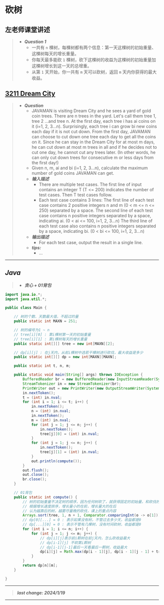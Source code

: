 # 砍树

## 左老师课堂讲述

> - ***Question 1***
>   - 一共有 `n` 棵树，每棵树都有两个信息：第一天这棵树的初始重量、这棵树每天的增长重量。
>   - 你每天最多能砍 `1` 棵树，砍下这棵树的收益为这棵树的初始重量加这棵树增长到这一天的总增重。
>   - 从第 `1` 天开始，你一共有 `m` 天可以砍树，返回 `m` 天内你获得的最大收益。

## [3211 Dream City](https://pintia.cn/problem-sets/91827364500/exam/problems/91827367873)

> - ***Question***
>   - JAVAMAN is visiting Dream City and he sees a yard of gold coin trees. There are n trees in the yard. Let's call them tree 1, tree 2 ...and tree n. At the first day, each tree i has ai coins on it (i=1, 2, 3...n). Surprisingly, each tree i can grow bi new coins each day if it is not cut down. From the first day, JAVAMAN can choose to cut down one tree each day to get all the coins on it. Since he can stay in the Dream City for at most m days, he can cut down at most m trees in all and if he decides not to cut one day, he cannot cut any trees later. (In other words, he can only cut down trees for consecutive m or less days from the first day!)
>   - Given n, m, ai and bi (i=1, 2, 3...n), calculate the maximum number of gold coins JAVAMAN can get.
>   - ***输入描述***
>     - There are multiple test cases. The first line of input contains an integer T (T <= 200) indicates the number of test cases. Then T test cases follow.
>     - Each test case contains 3 lines: The first line of each test case contains 2 positive integers n and m (0 < m <= n <= 250) separated by a space. The second line of each test case contains n positive integers separated by a space, indicating ai. (0 < ai <= 100, i=1, 2, 3...n) The third line of each test case also contains n positive integers separated by a space, indicating bi. (0 < bi <= 100, i=1, 2, 3...n)
>   - ***输出描述***
>     - For each test case, output the result in a single line.
>   - ***tips:***
>     - ...

---

## *Java*

> - ***贪心 + 01背包***

```java
import java.io.*;
import java.util.*;

public class Main {

    // 树的个数、天数最大值，不超过的量
    public static int MAXN = 251;

    // 树的编号为1 ~ n
    // tree[i][0] : 第i棵树第一天的初始重量
    // tree[i][1] : 第i棵树每天的增长重量
    public static int[][] tree = new int[MAXN][2];

    // dp[i][j] : 在j天内，从前i棵树中选若干棵树进行砍伐，最大收益是多少
    public static int[][] dp = new int[MAXN][MAXN];

    public static int t, n, m;

    public static void main(String[] args) throws IOException {
        BufferedReader br = new BufferedReader(new InputStreamReader(System.in));
        StreamTokenizer in = new StreamTokenizer(br);
        PrintWriter out = new PrintWriter(new OutputStreamWriter(System.out));
        in.nextToken();
        t = (int) in.nval;
        for (int i = 1; i <= t; i++) {
            in.nextToken();
            n = (int) in.nval;
            in.nextToken();
            m = (int) in.nval;
            for (int j = 1; j <= n; j++) {
                in.nextToken();
                tree[j][0] = (int) in.nval;
            }
            for (int j = 1; j <= n; j++) {
                in.nextToken();
                tree[j][1] = (int) in.nval;
            }
            out.println(compute());
        }
        out.flush();
        out.close();
        br.close();
    }

    // 01背包
    public static int compute() {
        // 树的初始重量不决定树的顺序，因为任何树砍了，就获得固定的初始量，和砍伐的顺序无关
        // 根据增长速度排序，增长量小的在前，增长量大的在后
        // 认为越靠后的树，越要尽量晚的砍伐，课上的重点内容
        Arrays.sort(tree, 1, n + 1, Comparator.comparingInt(o -> o[1]));
        // dp[0][...] = 0 : 表示如果没有树，不管过去多少天，收益都是0
        // dp[...][0] = 0 : 表示不管有几棵树，没有时间砍树，收益都是0
        for (int i = 1; i <= n; i++) {
            for (int j = 1; j <= m; j++) {
                // dp[i][j]表示前i颗树在前j天内，怎么砍收益最大
                // dp[i-1][j] 不砍第i颗树
                // dp[i-1][j-1]最后一天看最后一颗树，收益最大
                dp[i][j] = Math.max(dp[i - 1][j], dp[i - 1][j - 1] + tree[i][0] + tree[i][1] * (j - 1));
            }
        }
        return dp[n][m];
    }

}
```

---

> ***last change: 2024/1/19***

---

